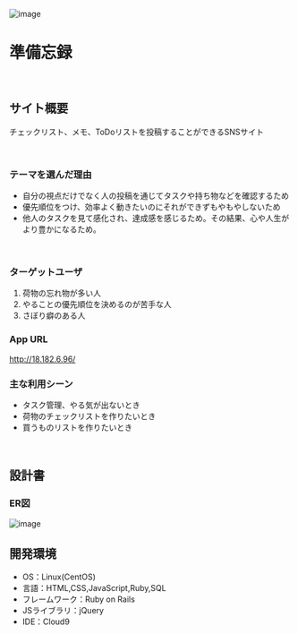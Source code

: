 ![image](https://github.com/user-attachments/assets/b64a1892-4dec-4b4e-a6dc-d9d08eb41f50)

# 準備忘録
​
## サイト概要
チェックリスト、メモ、ToDoリストを投稿することができるSNSサイト
<!--何を『目的』とし、どのような『分類』なのかを簡潔に書く-->
​
### テーマを選んだ理由
* 自分の視点だけでなく人の投稿を通じてタスクや持ち物などを確認するため
* 優先順位をつけ、効率よく動きたいのにそれができずもやもやしないため
* 他人のタスクを見て感化され、達成感を感じるため。その結果、心や人生がより豊かになるため。

<!--なぜこのようなテーマにしたかを説明する-->
​
### ターゲットユーザ
1. 荷物の忘れ物が多い人
2. やることの優先順位を決めるのが苦手な人
3. さぼり癖のある人

<!--誰に使ってもらうかを具体的に記載する-->

### App URL
http://18.182.6.96/
​
### 主な利用シーン
* タスク管理、やる気が出ないとき
* 荷物のチェックリストを作りたいとき
* 買うものリストを作りたいとき
<!--どのような時に使うのかの状況を記載すること-->
​
## 設計書
### ER図
![image](https://github.com/user-attachments/assets/6b5c42a0-2779-41d3-894c-dc5d8792af81)
​
## 開発環境
- OS：Linux(CentOS)
- 言語：HTML,CSS,JavaScript,Ruby,SQL
- フレームワーク：Ruby on Rails
- JSライブラリ：jQuery
- IDE：Cloud9